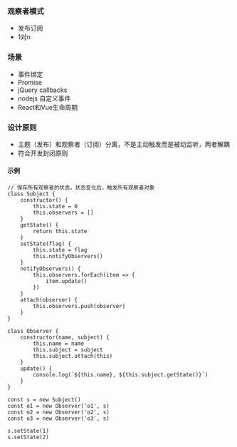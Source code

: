 ### 观察者模式
- 发布订阅
- 1对n

### 场景
- 事件绑定
- Promise
- jQuery callbacks
- nodejs 自定义事件
- React和Vue生命周期

### 设计原则
- 主题（发布）和观察者（订阅）分离，不是主动触发而是被动监听，两者解耦
- 符合开发封闭原则

#### 示例
```
// 保存所有观察者的状态，状态变化后，触发所有观察者对象
class Subject {
    constructor() {
        this.state = 0
        this.observers = []
    }
    getState() {
        return this.state
    }
    setState(flag) {
        this.state = flag
        this.notifyObservers()
    }
    notifyObservers() {
        this.observers.forEach(item => {
            item.update()
        })
    }
    attach(observer) {
        this.observers.push(observer)
    }
}

class Observer {
    constructor(name, subject) {
        this.name = name
        this.subject = subject
        this.subject.attach(this)
    }
    update() {
        console.log(`${this.name}, ${this.subject.getState()}`)
    }
}

const s = new Subject()
const o1 = new Observer('o1', s)
const o2 = new Observer('o2', s)
const o3 = new Observer('o3', s)

s.setState(1)
s.setState(2)
```